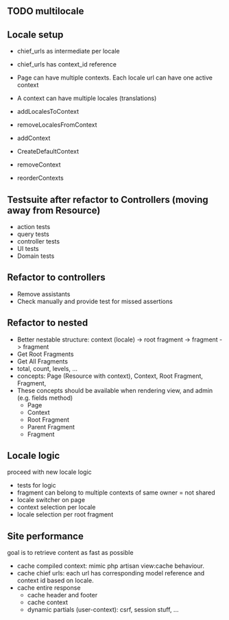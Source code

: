 ## TODO multilocale

## Locale setup
- chief_urls as intermediate per locale
- chief_urls has context_id reference
- Page can have multiple contexts. Each locale url can have one active context
- A context can have multiple locales (translations)

- addLocalesToContext
- removeLocalesFromContext
- addContext
- CreateDefaultContext
- removeContext
- reorderContexts

## Testsuite after refactor to Controllers (moving away from Resource)
- action tests
- query tests
- controller tests
- UI tests
- Domain tests

## Refactor to controllers
- Remove assistants
- Check manually and provide test for missed assertions

## Refactor to nested
- Better nestable structure: context (locale) -> root fragment -> fragment -> fragment
- Get Root Fragments
- Get All Fragments
- total, count, levels, ...
- concepts: Page (Resource with context), Context, Root Fragment, Fragment,
- These concepts should be available when rendering view, and admin (e.g. fields method)
  - Page 
  - Context
  - Root Fragment
  - Parent Fragment
  - Fragment

## Locale logic
proceed with new locale logic
- tests for logic 
- fragment can belong to multiple contexts of same owner = not shared
- locale switcher on page
- context selection per locale
- locale selection per root fragment

## Site performance
goal is to retrieve content as fast as possible
- cache compiled context: mimic php artisan view:cache behaviour.
- cache chief urls: each url has corresponding model reference and context id based on locale.
- cache entire response
  - cache header and footer
  - cache context
  - dynamic partials (user-context): csrf, session stuff, ...

